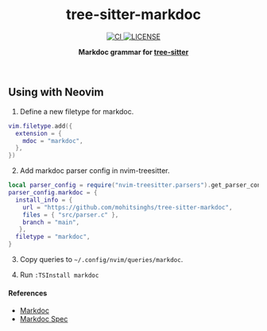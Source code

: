 <h1 align='center'>tree-sitter-markdoc</h1>
<p align='center'>
  <a href="https://github.com/mohitsinghs/tree-sitter-markdoc/actions/workflows/ci.yml">
    <img alt="CI" src="https://img.shields.io/github/actions/workflow/status/mohitsinghs/tree-sitter-markdoc/ci.yml?style=flat-square" />
  </a>
  <a href="https://github.com/mohitsinghs/tree-sitter-markdoc/blob/main/LICENSE">
    <img alt="LICENSE" src="https://img.shields.io/github/license/mohitsinghs/tree-sitter-markdoc?style=flat-square" />
  </a>
</p>
<p align="center">
  <b>Markdoc grammar for <a href="https://github.com/tree-sitter/tree-sitter">tree-sitter</a></b><br/>
</p>

<br />

## Using with Neovim

1. Define a new filetype for markdoc.

```lua
vim.filetype.add({
  extension = {
    mdoc = "markdoc",
  },
})
```

2. Add markdoc parser config in nvim-treesitter.

```lua
local parser_config = require("nvim-treesitter.parsers").get_parser_configs()
parser_config.markdoc = {
  install_info = {
    url = "https://github.com/mohitsinghs/tree-sitter-markdoc",
    files = { "src/parser.c" },
    branch = "main",
   },
  filetype = "markdoc",
}
```

3. Copy queries to `~/.config/nvim/queries/markdoc`.

4. Run `:TSInstall markdoc`

#### References

- [Markdoc](https://github.com/markdoc/markdoc)
- [Markdoc Spec](https://markdoc.dev/spec)
